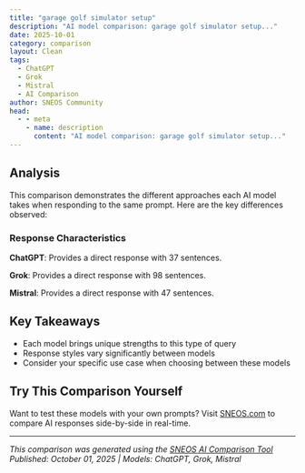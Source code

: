 ```yaml
---
title: "garage golf simulator setup"
description: "AI model comparison: garage golf simulator setup..."
date: 2025-10-01
category: comparison
layout: Clean
tags:
  - ChatGPT
  - Grok
  - Mistral
  - AI Comparison
author: SNEOS Community
head:
  - - meta
    - name: description
      content: "AI model comparison: garage golf simulator setup..."
---
```


<ChatComparison
  title="garage golf simulator setup"
  prompt="garage golf simulator setup"
  :responses='{
    "ChatGPT": "Setting up a golf simulator in your garage can be a fantastic way to practice your swing year-round. Here\u2019s a step-by-step guide to help you get started:\n\n### 1. Assess Your Space\n- **Ceiling Height:** Aim for at least 9 feet to comfortably swing a driver.\n- **Floor Space:** Ideally, at least 10 feet wide by 15 feet deep.\n- **Lighting \u0026 Ventilation:** Ensure good lighting and ventilation for comfort.\n\n### 2. Choose a Golf Simulator System\nOptions range from high-end systems to budget-friendly setups. Popular brands include:\n- **SkyTrak**\n- **TrackMan**\n- **Foresight Sports**\n- **OptiShot**\n- **Uneekor**\n\nConsider your budget, desired features (e.g., launch data accuracy, graphics, multiplayer), and software compatibility.\n\n### 3. Impact Screen and Enclosure\n- Purchase a high-quality **impact screen** to show visuals and absorb ball impact.\n- Use a **hitting mat** that simulates fairway turf.\n- Consider a **net enclosure** or dedicated frame to protect walls and ceiling, containing the ball within your garage.\n\n### 4. Projector and Display\n- Use a bright **projector** (3000 lumens or higher recommended) to display the simulator\u2019s graphics on the impact screen.\n- Alternatively, a large **monitor or TV** can work, but the immersive experience is lessened.\n\n### 5. Launch Monitor or Sensor Setup\n- Set up your chosen launch monitor according to manufacturer instructions.\n- Position sensors or cameras where they can accurately capture ball flight and club data.\n\n### 6. Flooring and Surroundings\n- Protect garage floor with anti-fatigue mats or turf.\n- Keep space clear of obstacles for safety.\n\n### 7. Computer or Device\n- A powerful enough computer or tablet to run the simulator software.\n- Check system requirements beforehand.\n\n### 8. Connect Everything and Calibrate\n- Connect projector, sensors, and computer.\n- Calibrate sensors as per instructions for accurate data.\n\n### 9. Safety Precautions\n- Use protective gear or padding as needed.\n- Ensure garage doors/windows are closed to prevent ball damage.\n\n---\n\n### Sample Basic Setup List:\n| Item              | Purpose                       | Approximate Cost    |\n|-------------------|-------------------------------|--------------------|\n| Launch Monitor    | Ball \u0026 club data capture       | $500 - $20,000\u002B    |\n| Impact Screen      | Visual display \u0026 ball stop    | $200 - $1,000      |\n| Hitting Mat        | Simulate turf \u0026 protect floor | $100 - $500        |\n| Projector          | Displays simulation graphics  | $500 - $2,000      |\n| Enclosure/Net     | Protect walls \u0026 contain balls | $200 - $1,000      |\n| Computer/Tablet    | Runs the software             | $500 - $2,000\u002B     |\n\n---\n\n### Tips:\n- Check door clearance for your swing path.\n- Consider soundproofing if noise is a concern.\n- Look into ceiling-mounted projectors to save space.\n- Use ceiling mounts and floor mats with anti-slip backing for safety.\n\nIf you want recommendations based on specific budget or garage size, feel free to ask!",
    "Grok": "Setting up a garage golf simulator is a fantastic way to practice your swing, play virtual rounds, and improve your game from the comfort of home, regardless of weather conditions. Below is a comprehensive guide to help you create an effective and functional garage golf simulator setup.\n\n---\n\n### 1. Assess Your Garage Space\nBefore purchasing equipment, evaluate your garage to ensure it\u2019s suitable for a simulator setup. Consider the following:\n\n- **Dimensions:** \n  - **Height:** You\u2019ll need at least **9-10 feet** of ceiling height to swing a club comfortably without hitting the ceiling. Taller ceilings (12 feet or more) are ideal for drivers and high shots.\n  - **Width:** A minimum of **10-12 feet** wide to accommodate your swing and avoid hitting walls. Wider spaces (15\u002B feet) are better for a more immersive setup.\n  - **Depth:** At least **15-18 feet** deep to allow space for the hitting area, screen, and projector (if used). Ideally, 20\u002B feet for better ball flight tracking.\n- **Flooring:** Concrete garage floors are fine, but consider adding a hitting mat for comfort and to protect your joints and clubs.\n- **Lighting:** Ensure the space is well-lit for visibility, but avoid glare on screens or sensors.\n- **Ventilation:** Garages can get hot or stuffy. Add fans or ventilation to keep the space comfortable during long practice sessions.\n- **Safety:** Ensure there are no obstructions (shelves, tools, cars) in the swing area to prevent damage or injury.\n\n---\n\n### 2. Essential Equipment for a Golf Simulator\nHere\u2019s a breakdown of the core components you\u2019ll need for your garage golf simulator:\n\n#### a) Launch Monitor\nA launch monitor is the heart of your simulator, tracking ball and club data such as ball speed, launch angle, spin rate, and carry distance. Options range in price and accuracy:\n- **Budget-Friendly:** SkyTrak, OptiShot 2, or Garmin Approach R10 ($500\u2013$3,000). These are portable and good for basic data and simulation.\n- **Mid-Range:** FlightScope Mevo\u002B or TrackMan 4 ($2,000\u2013$10,000). These provide more accurate data and better software integration.\n- **High-End:** Foresight Sports GCQuad or TrackMan iO ($10,000\u002B). Professional-grade accuracy used by pros and instructors.\n- **Considerations:** Ensure the launch monitor fits your space requirements (some need more depth for accurate readings) and budget.\n\n#### b) Hitting Mat\nA quality hitting mat replicates the feel of real turf and protects your clubs and body.\n- **Size:** At least 4x5 feet to accommodate your stance and swing. Larger mats (5x5 feet or bigger) are better.\n- **Types:** Look for mats with a realistic feel, like fiberbuilt or TrueStrike mats, which are kinder on wrists and elbows.\n- **Price:** $100\u2013$500 for a good mat.\n- **Optional:** Add a stance mat or turf padding around the hitting area for comfort.\n\n#### c) Impact Screen or Net\nYou\u2019ll need something to stop the ball after you hit it. Choose between a net or a full impact screen (if using a projector for visuals).\n- **Nets:** Affordable and simple ($50\u2013$200). Examples include Spornia SPG-7 or Net Return Pro Series. Ensure it\u2019s rated for real golf balls and has a sturdy frame.\n- **Impact Screens:** Necessary if you\u2019re projecting a course simulation ($200\u2013$1,000). Look for durable materials that can withstand repeated impacts. Hang it 10\u201312 feet from your hitting area for safety.\n- **Safety Tip:** Add side netting or padding to protect walls and prevent errant shots from causing damage.\n\n#### d) Projector and Screen (Optional for Visual Simulation)\nIf you want to play virtual courses or see shot replays, a projector paired with an impact screen is essential.\n- **Projector:** Choose a short-throw projector (BenQ, Optoma, or Epson) with at least 3,000 lumens for clear visuals in a semi-lit garage. Price: $500\u2013$2,000.\n- **Mounting:** Ceiling or wall-mount the projector behind the hitting area to avoid shadows.\n- **Software Compatibility:** Ensure the projector works with your launch monitor\u2019s software for seamless visuals.\n\n#### e) Computer or Device\nMost launch monitors require a computer, tablet, or smartphone to run simulation software.\n- **Requirements:** Check your launch monitor\u2019s specs (e.g., SkyTrak needs a powerful iPad or PC for smooth operation).\n- **Software:** Popular options include E6 Connect, TGC 2019 (The Golf Club), or FSX by Foresight Sports. Some software requires annual subscriptions ($200\u2013$500/year).\n\n#### f) Golf Clubs and Balls\n- Use your own clubs for realistic feedback.\n- Use real golf balls for accuracy with most launch monitors (some budget options like OptiShot work with foam balls). Check if your device requires specific \u201Cmarked\u201D balls for tracking.\n\n---\n\n### 3. Optional Enhancements\nThese add-ons can elevate your setup for comfort and immersion:\n- **Sound System:** Add speakers for background course audio or music.\n- **Seating:** Include a chair or stool for breaks during long sessions.\n- **Decor:** Add turf flooring, golf-themed decor, or lighting to mimic a pro shop or studio vibe.\n- **Camera System:** Record your swing for analysis using a separate camera or tripod.\n\n---\n\n### 4. Budget Breakdown\nYour budget will dictate the quality and features of your setup. Here\u2019s a rough estimate:\n- **Basic Setup ($500\u2013$1,500):** Budget launch monitor (e.g., OptiShot), simple net, small hitting mat, no projector.\n- **Mid-Range Setup ($2,000\u2013$5,000):** SkyTrak or Mevo\u002B, quality mat, impact screen, short-throw projector.\n- **Premium Setup ($10,000\u002B):** High-end launch monitor (GCQuad or TrackMan), custom enclosure, premium mat, top-tier projector and software.\n\n---\n\n### 5. Step-by-Step Setup Process\n1. **Clear and Prepare the Space:** Remove clutter, measure dimensions, and ensure safety.\n2. **Install Flooring/Mat:** Lay down your hitting mat and any additional turf or padding.\n3. **Set Up the Net or Screen:** Securely install your net or impact screen at the correct distance (usually 10\u201312 feet from the hitting area).\n4. **Position the Launch Monitor:** Place it according to the manufacturer\u2019s guidelines (some need to be in front of or behind the ball).\n5. **Mount the Projector (if applicable):** Install it overhead or behind the hitting area, projecting onto the impact screen.\n6. **Connect Software:** Set up your computer or device, install the simulation software, and pair it with the launch monitor.\n7. **Test the Setup:** Hit a few shots to ensure the launch monitor tracks accurately and the screen/net holds up.\n8. **Calibrate and Refine:** Adjust lighting, projector alignment, and launch monitor settings for optimal performance.\n\n---\n\n### 6. Safety and Maintenance Tips\n- **Protect Your Space:** Use side netting or foam padding on walls to prevent damage from mishits.\n- **Check Equipment Regularly:** Inspect nets and screens for wear and tear, as real golf balls can cause damage over time.\n- **Swing Safely:** Double-check ceiling height and surroundings before swinging, especially with drivers.\n- **Clean the Area:** Keep the garage free of debris to avoid tripping or equipment damage.\n\n---\n\n### 7. Recommended Products for Different Budgets\n#### Budget Setup (~$1,000)\n- Launch Monitor: OptiShot 2 (~$500)\n- Hitting Mat: Basic 4x5 mat (~$150)\n- Net: Spornia SPG-7 (~$300)\n\n#### Mid-Range Setup (~$3,500)\n- Launch Monitor: SkyTrak (~$2,000)\n- Hitting Mat: Fiberbuilt Flight Deck (~$300)\n- Impact Screen \u002B Frame: Carl\u2019s Place Golf Enclosure (~$800)\n- Projector: Optoma GT1080HDR (~$700)\n\n#### Premium Setup (~$15,000\u002B)\n- Launch Monitor: Foresight Sports GCQuad (~$11,000)\n- Hitting Mat: TrueStrike Double Mat (~$800)\n- Custom Enclosure \u002B Screen: Carl\u2019s Place Premium (~$1,500)\n- Projector: BenQ LK936ST 4K (~$3,000)\n\n---\n\n### 8. Additional Considerations\n- **Power Supply:** Ensure you have enough outlets for the launch monitor, projector, and computer. Use extension cords or power strips if needed.\n- **Internet Connection:** Some software requires a stable Wi-Fi connection for updates or online play.\n- **Noise:** Hitting golf balls in a garage can be loud. Consider soundproofing or warning neighbors if needed.\n- **Insurance:** Check if your homeowner\u2019s insurance covers potential damage from a golf simulator setup.\n\n---\n\nBy following this guide, you can create a garage golf simulator tailored to your space, budget, and skill level. Whether you\u2019re a casual golfer or a serious player, this setup will help you practice year-round and take your game to the next level. Let me know if you\u2019d like more details on specific equipment or software!",
    "Mistral": "Setting up a garage golf simulator can be a fantastic way to practice your swing and enjoy the game year-round. Here\u2019s a step-by-step guide to help you get started:\n\n### 1. Measure Your Space\n- **Dimensions**: Ensure your garage has enough space for a full swing. Typically, you need at least 10 feet in width, 10 feet in height, and 15 feet in depth.\n- **Clearance**: Make sure there are no obstructions like shelves, tools, or vehicles that could interfere with your swing.\n\n### 2. Choose a Golf Simulator\n- **Budget**: Determine your budget. Golf simulators can range from a few hundred dollars to several thousand.\n- **Features**: Decide on the features you need, such as high-definition graphics, multiple courses, swing analysis, and multiplayer options.\n- **Brands**: Popular brands include SkyTrak, OptiShot, Foresight Sports, and TrackMan.\n\n### 3. Select a Projector and Screen\n- **Projector**: Choose a short-throw projector for a clear, large image in a small space. Look for one with high lumens for brightness and good resolution (1080p or 4K).\n- **Screen**: Opt for a high-quality impact screen that can withstand the impact of golf balls. Ensure it is large enough to display the simulator\u2019s graphics clearly.\n\n### 4. Install the Impact Screen\n- **Frame**: Build or purchase a frame to hold the impact screen. Ensure it is sturdy and secure.\n- **Mounting**: Mount the screen at the correct height and distance from the hitting area.\n\n### 5. Set Up the Projector\n- **Mounting**: Mount the projector on the ceiling or a stand, ensuring it is aligned with the impact screen.\n- **Calibration**: Adjust the projector settings for the best image quality and alignment.\n\n### 6. Install the Golf Simulator\n- **Hardware**: Set up the simulator hardware, such as the launch monitor, sensors, and cameras.\n- **Software**: Install the simulator software on your computer or tablet. Ensure it is compatible with your hardware.\n\n### 7. Add a Hitting Mat\n- **Quality**: Choose a high-quality hitting mat that mimics the feel of real grass.\n- **Placement**: Position the mat in the hitting area, ensuring it is level and secure.\n\n### 8. Set Up Lighting\n- **Ambient Lighting**: Ensure the garage has adequate lighting for visibility and to enhance the simulator experience.\n- **Projector Lighting**: Avoid direct light on the impact screen to prevent glare and ensure a clear image.\n\n### 9. Add Additional Equipment\n- **Netting**: Consider adding side netting to catch errant shots and protect the walls.\n- **Furniture**: Add a comfortable chair or couch for relaxing between shots.\n- **Storage**: Include storage solutions for your golf clubs and accessories.\n\n### 10. Test and Adjust\n- **Calibration**: Test the simulator and make any necessary adjustments to the projector, screen, and sensors.\n- **Practice**: Spend some time practicing to ensure everything is working correctly and to get used to the setup.\n\n### 11. Safety Considerations\n- **Ventilation**: Ensure the garage has adequate ventilation to prevent overheating of equipment.\n- **Electrical**: Make sure all electrical components are properly grounded and safe.\n- **Fire Safety**: Keep a fire extinguisher nearby and ensure there are no flammable materials near electrical equipment.\n\n### 12. Enjoy Your Simulator\n- **Invite Friends**: Share the experience with friends and family.\n- **Improve Your Game**: Use the simulator to practice and improve your golf skills.\n\nBy following these steps, you can create a functional and enjoyable garage golf simulator setup that will provide hours of entertainment and help you improve your game."
  }'
  published-date="18:12"
/>

## Analysis

This comparison demonstrates the different approaches each AI model takes when responding to the same prompt. Here are the key differences observed:

### Response Characteristics

**ChatGPT**: Provides a direct response with 37 sentences. 

**Grok**: Provides a direct response with 98 sentences. 

**Mistral**: Provides a direct response with 47 sentences. 

## Key Takeaways

- Each model brings unique strengths to this type of query
- Response styles vary significantly between models
- Consider your specific use case when choosing between these models

## Try This Comparison Yourself

Want to test these models with your own prompts? Visit [SNEOS.com](https://sneos.com) to compare AI responses side-by-side in real-time.

---

*This comparison was generated using the [SNEOS AI Comparison Tool](https://sneos.com)*
*Published: October 01, 2025 | Models: ChatGPT, Grok, Mistral*

